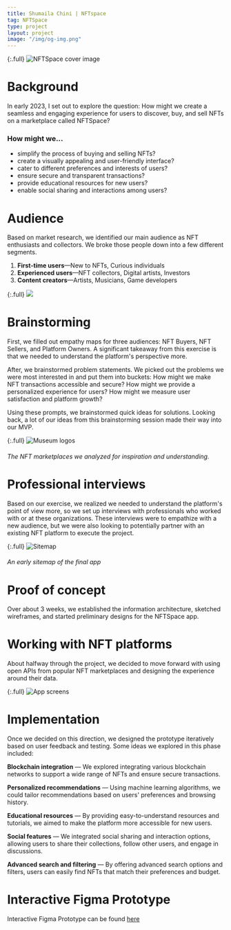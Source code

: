 ```yaml
---
title: Shumaila Chini | NFTspace
tag: NFTSpace
type: project
layout: project
image: "/img/og-img.png"
---
```


{:.full}
![NFTSpace cover image](/img/full/nftspace-min.jpeg)

# Background

In early 2023, I set out to explore the question: How might we create a seamless and engaging experience for users to discover, buy, and sell NFTs on a marketplace called NFTSpace?

### How might we...

- simplify the process of buying and selling NFTs?
- create a visually appealing and user-friendly interface?
- cater to different preferences and interests of users?
- ensure secure and transparent transactions?
- provide educational resources for new users?
- enable social sharing and interactions among users?

# Audience

Based on market research, we identified our main audience as NFT enthusiasts and collectors. We broke those people down into a few different segments.

1. **First-time users**—New to NFTs, Curious individuals
2. **Experienced users**—NFT collectors, Digital artists, Investors
3. **Content creators**—Artists, Musicians, Game developers

{:.full}
![](/img/full/nftspace1-min.jpeg)

# Brainstorming

First, we filled out empathy maps for three audiences: NFT Buyers, NFT Sellers, and Platform Owners. A significant takeaway from this exercise is that we needed to understand the platform's perspective more.

After, we brainstormed problem statements. We picked out the problems we were most interested in and put them into buckets: How might we make NFT transactions accessible and secure? How might we provide a personalized experience for users? How might we measure user satisfaction and platform growth?

Using these prompts, we brainstormed quick ideas for solutions. Looking back, a lot of our ideas from this brainstorming session made their way into our MVP.

{:.full}
![Museum logos](/img/full/nftspace2.jpg)

###### The NFT marketplaces we analyzed for inspiration and understanding.

# Professional interviews

Based on our exercise, we realized we needed to understand the platform's point of view more, so we set up interviews with professionals who worked with or at these organizations. These interviews were to empathize with a new audience, but we were also looking to potentially partner with an existing NFT platform to execute the project.

{:.full}
![Sitemap](/img/full/nftspace3.jpg)

###### An early sitemap of the final app

# Proof of concept

Over about 3 weeks, we established the information architecture, sketched wireframes, and started preliminary designs for the NFTSpace app.

# Working with NFT platforms

About halfway through the project, we decided to move forward with using open APIs from popular NFT marketplaces and designing the experience around their data.

{:.full}
![App screens](/img/full/nftspace4-min.jpeg)

# Implementation

Once we decided on this direction, we designed the prototype iteratively based on user feedback and testing. Some ideas we explored in this phase included:

**Blockchain integration** — We explored integrating various blockchain networks to support a wide range of NFTs and ensure secure transactions.

**Personalized recommendations** — Using machine learning algorithms, we could tailor recommendations based on users' preferences and browsing history.

**Educational resources** — By providing easy-to-understand resources and tutorials, we aimed to make the platform more accessible for new users.

**Social features** — We integrated social sharing and interaction options, allowing users to share their collections, follow other users, and engage in discussions.

**Advanced search and filtering** — By offering advanced search options and filters, users can easily find NFTs that match their preferences and budget.

# Interactive Figma Prototype

Interactive Figma Prototype can be found [here](https://www.figma.com/proto/SUHnkwuEOcbhtZ5cmiLkWF/NFT-Marketplace%3A-PROJECT-1?type=design&node-id=54195-34799&scaling=scale-down&page-id=54195%3A34798&starting-point-node-id=54195%3A34799)

